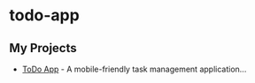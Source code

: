 # todo-app
## My Projects
- [ToDo App](https://github.com/Mpascaline/todo-app) - A mobile-friendly task management application...
